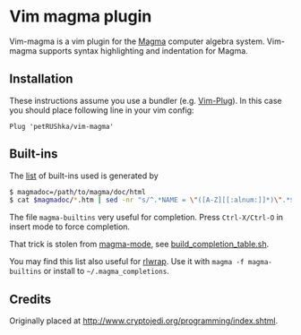 # Vim magma plugin

Vim-magma is a vim plugin for the [Magma] computer algebra system. Vim-magma supports syntax highlighting and indentation for Magma.

[Magma]: http://magma.maths.usyd.edu.au/magma/

## Installation

These instructions assume you use a bundler (e.g. [Vim-Plug]). In this case you should place following line in your vim config:

    Plug 'petRUShka/vim-magma'

[Vim-Plug]: https://github.com/junegunn/vim-plug

## Built-ins

The [list](magma-builtins) of built-ins used is generated by

```sh
$ magmadoc=/path/to/magma/doc/html
$ cat $magmadoc/*.htm | sed -nr "s/^.*NAME = \"([A-Z][[:alnum:]]*)\".*$/\1/p" | sort > magma-builtins
```

The file `magma-builtins` very useful for completion. Press `Ctrl-X/Ctrl-O` in insert mode to force completion.

That trick is stolen from [magma-mode], see [build_completion_table.sh].

You may find this list also useful for [rlwrap]. Use it with `magma -f magma-builtins` or install to `~/.magma_completions`.

[magma-mode]: https://github.com/ThibautVerron/magma-mode
[build_completion_table.sh]: https://github.com/ThibautVerron/magma-mode/blob/master/bin/build_completion_table.sh
[rlwrap]: https://github.com/hanslub42/rlwrap



## Credits
Originally placed at http://www.cryptojedi.org/programming/index.shtml.
